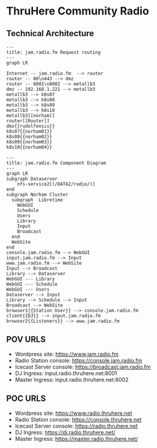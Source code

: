# ThruHere Community Radio

## Technical Architecture

```mermaid
---
title: jam.radio.fm Request routing
---
graph LR

Internet -- jam.radio.fm  --> router
router -- 80\n443 --> dmz
router -- 8001\n8002 --> metallb3
dmz -- 192.168.1.221 --> metallb3
metallb3 --> k8s07
metallb3 --> k8s08
metallb3 --> k8s09
metallb3 --> k8s10
metallb3[[norham]]
router[[Router]]
dmz{{rudolfensis}}
k8s07{{norham01}}
k8s08{{norham02}}
k8s09{{norham03}}
k8s10{{norham04}}
```

```mermaid
---
title: jam.radio.fm Component Diagram
---
graph LR
subgraph Dataserver
    nfs-service2[(/DATA2/radio/)]
end
subgraph Norham Cluster
  subgraph  Libretime
    WebGUI
    Schedule
    Users
    Library
    Input
    Broadcast
  end
  WebSite
end
console.jam.radio.fm --> WebGUI
input.jam.radio.fm --> Input
www.jam.radio.fm --> WebSite
Input --> Broadcast
Library --> Dataserver
WebGUI --- Library
WebGUI --- Schedule
WebGUI --- Users
Dataserver --> Input
Library --> Schedule --> Input
Broadcast --> WebSite
browser1{{Station User}} --> console.jam.radio.fm
client{{DJ}} --> input.jam.radio.fm
browser2{{Listeners}} --> www.jam.radio.fm
```

## POV URLS

- Wordpress site: <https://www.jam.radio.fm>
- Radio Station console: <https://console.jam.radio.fm>
- Icecast Server console: <https://broadcast.jam.radio.fm>
- DJ Ingress: input.radio.thruhere.net:8001
- Master Ingress: input.radio.thruhere.net:8002

## POC URLS

- Wordpress site: <https://www.radio.thruhere.net>
- Radio Station console: <https://console.thruhere.net>
- Icecast Server console: <https://radio.thruhere.net>
- DJ Ingress: <https://dj.radio.thruhere.net/>
- Master Ingress: <https://master.radio.thruhere.net/>

